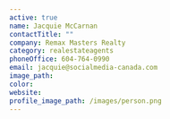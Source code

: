 ```yaml
---
active: true
name: Jacquie McCarnan
contactTitle: ""
company: Remax Masters Realty
category: realestateagents
phoneOffice: 604-764-0990
email: jacquie@socialmedia-canada.com
image_path:
color:
website:
profile_image_path: /images/person.png
---
```


